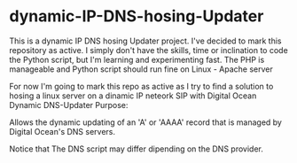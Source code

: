 # dynamic-IP-DNS-hosing-Updater
This is a dynamic IP DNS hosing Updater project.
I've decided to mark this repository as active. I simply don't have the skills, time or inclination to code the Python script, but I'm learning and experimenting fast. The PHP is manageable and Python script should run fine on Linux - Apache server 

For now I'm going to mark this repo as active as I try to find a solution to hosing a linux server on a dinamic IP neteork SIP with
Digital Ocean Dynamic DNS-Updater
Purpose:

Allows the dynamic updating of an 'A' or 'AAAA' record that is managed by Digital Ocean's DNS servers.

Notice that The DNS script may differ dipending on the DNS provider.
